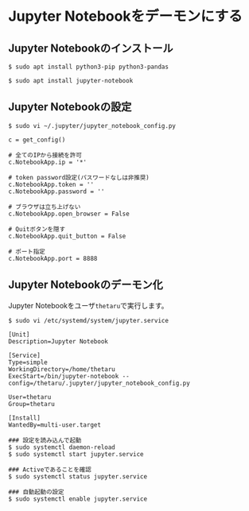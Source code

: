 # Jupyter Notebookをデーモンにする
## Jupyter Notebookのインストール
```
$ sudo apt install python3-pip python3-pandas
```
```
$ sudo apt install jupyter-notebook
```
## Jupyter Notebookの設定
```
$ sudo vi ~/.jupyter/jupyter_notebook_config.py
```
```
c = get_config()

# 全てのIPから接続を許可
c.NotebookApp.ip = '*'

# token password設定(パスワードなしは非推奨)
c.NotebookApp.token = ''
c.NotebookApp.password = ''

# ブラウザは立ち上げない
c.NotebookApp.open_browser = False

# Quitボタンを隠す
c.NotebookApp.quit_button = False

# ポート指定
c.NotebookApp.port = 8888
```
## Jupyter Notebookのデーモン化
Jupyter Notebookをユーザ`thetaru`で実行します。
```
$ sudo vi /etc/systemd/system/jupyter.service
```
```
[Unit]
Description=Jupyter Notebook

[Service]
Type=simple
WorkingDirectory=/home/thetaru
ExecStart=/bin/jupyter-notebook --config=/thetaru/.jupyter/jupyter_notebook_config.py

User=thetaru
Group=thetaru

[Install]
WantedBy=multi-user.target
```
```
### 設定を読み込んで起動
$ sudo systemctl daemon-reload
$ sudo systemctl start jupyter.service
```
```
### Activeであることを確認
$ sudo systemctl status jupyter.service
```
```
### 自動起動の設定
$ sudo systemctl enable jupyter.service
```
